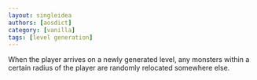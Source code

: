 ```yaml
---
layout: singleidea
authors: [aosdict]
category: [vanilla]
tags: [level generation]
---
```

When the player arrives on a newly generated level, any monsters within a certain radius of the player are randomly relocated somewhere else.
